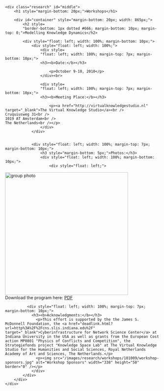 	<div class="research" id="middle">
		<h1 style="margin-bottom: 20px;">Workshops</h1>

		<div id="container" style="margin-bottom: 20px; width: 865px;">
			<h2 style=
			"border-bottom: 1px dotted #666; margin-bottom: 10px; margin-top: 0;">Modelling Knowledge Dynamics</h2>

			<div style="float: left; width: 100%; margin-bottom: 10px;">
				<div style="float: left; width: 100%;">
					<div style=
					"float: left; width: 100%; margin-top: 7px; margin-bottom: 10px;">
					<h3><b>Date:</b></h3>

						<p>October 9-10, 2010</p>
					</div><br>

					<div style=
					"float: left; width: 100%; margin-top: 7px; margin-bottom: 10px;">
					<h3><b>Meeting Place:</b></h3>

						<p><a href="http://virtualknowledgestudio.nl" target="_blank">The Virtual Knowledge Studio</a><br />
    Cruquiusweg 31<br />
    1019 AT Amsterdam<br />
    The Netherlands<br /></p>
					</div>
				</div>


				<div style="float: left; width: 100%; margin-top: 7px; margin-bottom: 10px;">
					<h3 style="margin-bottom: 5px;">Photos:</h3>
					<div style="float: left; width: 100%; margin-bottom: 10px;">
						<div style="float: left;">
<a href="/images/research/workshops/101009/Workshop_Photo2010_WEB.jpg" target="_blank"><img src="/images/research/workshops/101009/Workshop_Photo2010_WEB.jpg" width="400" alt="group photo" /></a> <br>
Download the program here: <a href="/docs/research/workshops/101009/programmev5.pdf">PDF</a>

</div>
					</div>
                                   </div>

				
			

			  <div style="float: left; width: 100%; margin-top: 7px; margin-bottom: 10px;">
				<h3><b>Acknowledgments:</b></h3>
				  <p>This effort is supported by the the James S. McDonnell Foundation, the <a href="deadlink.html?url=http%3A%2F%2Fcns.slis.indiana.edu%2F" target="_blank">Cyberinfrastructure for Network Science Center</a> at Indiana University in the USA as well as grants from the European Cost action MP0801 "Physics of Conflicts and Competition", the Strategiefonds project "Knowledge Space Lab" at The Virtual Knowledge Studio for the Humanities and Social Sciences, Royal Netherlands Academy of Art and Sciences, The Netherlands.</p>
                  <p><img src="/images/research/workshops/101009/workshop-sponsors.jpg" alt="Workshop Sponsors" width="338" height="50" border="0" /></p>    
				</div>
			</div>
		</div>
	</div>
</div>
</div>
</div>
</div>
